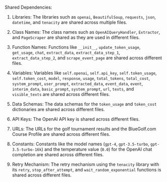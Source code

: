 Shared Dependencies:

1. Libraries: The libraries such as `openai`, `BeautifulSoup`, `requests`, `json`, `datetime`, and `tenacity` are shared across multiple files.

2. Class Names: The class names such as `OpenAIQueryHandler`, `Extractor`, and `PageScraper` are shared as they are used in different files.

3. Function Names: Functions like `__init__`, `update_token_usage`, `get_usage`, `chat`, `extract_data`, `extract_data_step_1`, `extract_data_step_2`, and `scrape_event_page` are shared across different files.

4. Variables: Variables like `self.openai`, `self.api_key`, `self.token_usage`, `self.token_cost`, `model`, `response`, `usage`, `total_tokens`, `total_cost`, `system_prompt`, `user_prompt`, `extracted_data`, `event_data`, `event`, `interim_data`, `basic_prompt`, `system_prompt`, `url`, `texts`, and `visible_texts` are shared across different files.

5. Data Schemas: The data schemas for the `token_usage` and `token_cost` dictionaries are shared across different files.

6. API Keys: The OpenAI API key is shared across different files.

7. URLs: The URLs for the golf tournament results and the BlueGolf.com Course Profile are shared across different files.

8. Constants: Constants like the model names (`gpt-4`, `gpt-3.5-turbo`, `gpt-3.5-turbo-16k`) and the temperature value (`0.0`) for the OpenAI chat completion are shared across different files.

9. Retry Mechanism: The retry mechanism using the `tenacity` library with its `retry`, `stop_after_attempt`, and `wait_random_exponential` functions is shared across different files.